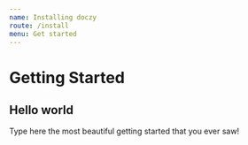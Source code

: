 ```yaml
---
name: Installing doczy
route: /install
menu: Get started
---
```

# Getting Started
## Hello world
Type here the most beautiful getting started that you ever saw!

